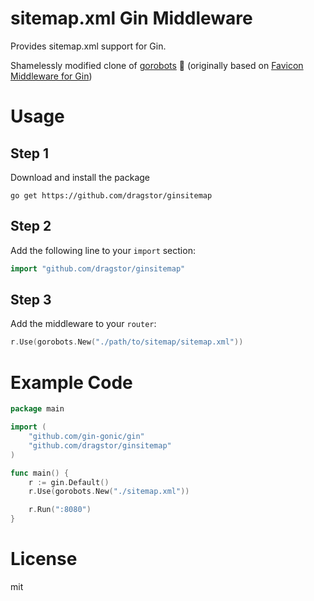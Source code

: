 # sitemap.xml Gin Middleware
Provides sitemap.xml support for Gin.

Shamelessly modified clone of [gorobots](https://github.com/vasiliyaltunin/gorobots) :grimacing: (originally based on [Favicon Middleware for Gin](https://github.com/thinkerou/favicon))


# Usage
## Step 1
Download and install the package

```
go get https://github.com/dragstor/ginsitemap
```

## Step 2
Add the following line to your `import` section:

```go
import "github.com/dragstor/ginsitemap"
```

## Step 3
Add the middleware to your `router`:
```go
r.Use(gorobots.New("./path/to/sitemap/sitemap.xml"))
```

# Example Code
```go
package main

import (
    "github.com/gin-gonic/gin"
    "github.com/dragstor/ginsitemap"
)

func main() {
    r := gin.Default()
    r.Use(gorobots.New("./sitemap.xml"))

    r.Run(":8080")
}
```

# License
mit